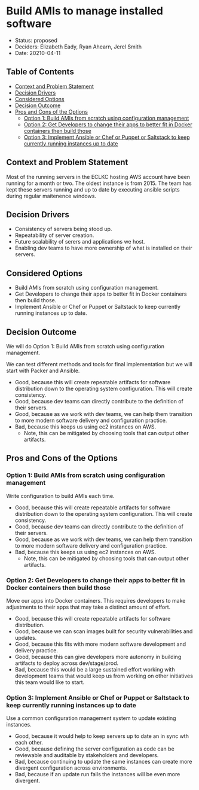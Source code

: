 # Build AMIs to manage installed software
<!-- Source: https://raw.githubusercontent.com/adr/madr/master/template/template.md -->

* Status: proposed
* Deciders: Elizabeth Eady, Ryan Ahearn, Jerel Smith
* Date: 20210-04-11

## Table of Contents

<!-- toc -->

* [Context and Problem Statement](#context-and-problem-statement)
* [Decision Drivers](#decision-drivers-)
* [Considered Options](#considered-options)
* [Decision Outcome](#decision-outcome)
* [Pros and Cons of the Options](#pros-and-cons-of-the-options-)
  * [Option 1: Build AMIs from scratch using configuration management](#option-1-build-amis-from-scratch-using-configuration-management)
  * [Option 2: Get Developers to change their apps to better fit in Docker containers then build those](#option-2-get-developers-to-change-their-apps-to-better-fit-in-docker-containers-then-build-those)
  * [Option 3: Implement Ansible or Chef or Puppet or Saltstack to keep currently running instances up to date](#option-3-implement-ansible-or-chef-or-puppet-or-saltstack-to-keep-currently-running-instances-up-to-date)

<!-- Regenerate with "pre-commit run -a markdown-toc" -->

<!-- tocstop -->

## Context and Problem Statement

Most of the running servers in the ECLKC hosting AWS account have been running for a month or two.
The oldest instance is from 2015.
The team has kept these servers running and up to date by executing ansible scripts during regular maitenence windows.

## Decision Drivers <!-- optional -->

* Consistency of servers being stood up.
* Repeatability of server creation.
* Future scalability of serers and applications we host.
* Enabling dev teams to have more ownership of what is installed on their servers.

## Considered Options

* Build AMIs from scratch using configuration management.
* Get Developers to change their apps to better fit in Docker containers then build those.
* Implement Ansible or Chef or Puppet or Saltstack to keep currently running instances up to date.

## Decision Outcome

We will do Option 1: Build AMIs from scratch using configuration management.

We can test different methods and tools for final implementation but we will start with Packer and Ansible.

* Good, because this will create repeatable artifacts for software distribution down to the operating system configuration. This will create consistency.
* Good, because dev teams can directly contribute to the definition of their servers.
* Good, because as we work with dev teams, we can help them transition to more modern software delivery and configuration practice.
* Bad, because this keeps us using ec2 instances on AWS.
  * Note, this can be mitigated by choosing tools that can output other artifacts.

## Pros and Cons of the Options <!-- optional -->

### Option 1: Build AMIs from scratch using configuration management

Write configuration to build AMIs each time.

* Good, because this will create repeatable artifacts for software distribution down to the operating system configuration. This will create consistency.
* Good, because dev teams can directly contribute to the definition of their servers.
* Good, because as we work with dev teams, we can help them transition to more modern software delivery and configuration practice.
* Bad, because this keeps us using ec2 instances on AWS.
  * Note, this can be mitigated by choosing tools that can output other artifacts.

### Option 2: Get Developers to change their apps to better fit in Docker containers then build those

Move our apps into Docker containers. This requires developers to make adjustments to their apps that may take a distinct amount of effort.

* Good, because this will create repeatable artifacts for software distribution.
* Good, because we can scan images built for security vulnerabilities and updates.
* Good, because this fits with more modern software development and delivery practice.
* Good, because this can give developers more autonomy in building artifacts to deploy across dev/stage/prod.
* Bad, because this would be a large sustained effort working with development teams that would keep us from working on other initiatives this team would like to start.

### Option 3: Implement Ansible or Chef or Puppet or Saltstack to keep currently running instances up to date

Use a common configuration management system to update existing instances.

* Good, because it would help to keep servers up to date an in sync wth each other.
* Good, because defining the server configuration as code can be reviewable and auditable by stakeholders and developers.
* Bad, because continuing to update the same instances can create more divergent configuration across environments.
* Bad, because if an update run fails the instances will be even more divergent.
